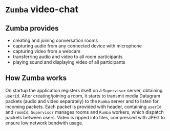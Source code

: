 # `Zumba` video-chat
## Zumba provides
- creating and joining conversation rooms
- capturing audio from any connected device with microphone
- capturing video from a webcam
- transferring audio and video to all room participants
- playing sound and displaying video of all participants

## How Zumba works
On startup the application registers itself on a `Supervisor` server, obtaining `userId`.
After creating/joining a room, it starts to transmit media Datagram packets (audio and video separately) to the `Rumba` server and to listen for incoming packets. Each packet is provided with header, containing `userId` and `roomId`. `Supervisor` manages rooms and `Rumba` workers, which dispatch packets between users. Video is ripped into tiles, compressed with JPEG to ensure low network bandwith usage. 

